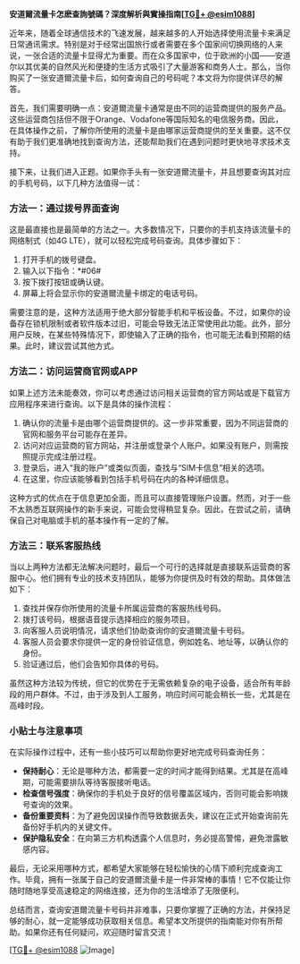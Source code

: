 **安道爾流量卡怎麽查詢號碼？深度解析與實操指南[[TG💪+ @esim1088](https://t.me/s/esim1088)]**

近年来，随着全球通信技术的飞速发展，越来越多的人开始选择使用流量卡来满足日常通讯需求。特别是对于经常出国旅行或者需要在多个国家间切换网络的人来说，一张合适的流量卡显得尤为重要。而在众多国家中，位于欧洲的小国——安道尔以其优美的自然风光和便捷的生活方式吸引了大量游客和商务人士。那么，当你购买了一张安道爾流量卡后，如何查询自己的号码呢？本文将为你提供详尽的解答。

首先，我们需要明确一点：安道爾流量卡通常是由不同的运营商提供的服务产品。这些运营商包括但不限于Orange、Vodafone等国际知名的电信服务商。因此，在具体操作之前，了解你所使用的流量卡是由哪家运营商提供的至关重要。这不仅有助于我们更准确地找到查询方法，还能帮助我们在遇到问题时更快地寻求技术支持。

接下来，让我们进入正题。如果你手头有一张安道爾流量卡，并且想要查询其对应的手机号码，以下几种方法值得一试：

### 方法一：通过拨号界面查询

这是最直接也是最简单的方法之一。大多数情况下，只要你的手机支持该流量卡的网络制式（如4G LTE），就可以轻松完成号码查询。具体步骤如下：

1. 打开手机的拨号键盘。
2. 输入以下指令：*#06#
3. 按下拨打按钮或确认键。
4. 屏幕上将会显示你的安道爾流量卡绑定的电话号码。

需要注意的是，这种方法适用于绝大部分智能手机和平板设备。不过，如果你的设备存在锁机限制或者软件版本过旧，可能会导致无法正常使用此功能。此外，部分用户反映，在某些特殊情况下，即使输入了正确的指令，也可能无法看到预期的结果。此时，建议尝试其他方式。

### 方法二：访问运营商官网或APP

如果上述方法未能奏效，你可以考虑通过访问相关运营商的官方网站或是下载官方应用程序来进行查询。以下是具体的操作流程：

1. 确认你的流量卡是由哪个运营商提供的。这一步非常重要，因为不同运营商的官网和服务平台可能存在差异。
2. 访问对应运营商的官方网站，并注册或登录个人账户。如果没有账户，则需按照提示完成注册过程。
3. 登录后，进入“我的账户”或类似页面，查找与“SIM卡信息”相关的选项。
4. 在这里，你应该能够看到包括手机号码在内的各种详细信息。

这种方式的优点在于信息更加全面，而且可以直接管理账户设置。然而，对于一些不太熟悉互联网操作的新手来说，可能会觉得稍显复杂。因此，在尝试之前，请确保自己对电脑或手机的基本操作有一定的了解。

### 方法三：联系客服热线

当以上两种方法都无法解决问题时，最后一个可行的选择就是直接联系运营商的客服中心。他们拥有专业的技术支持团队，能够为你提供及时有效的帮助。具体做法如下：

1. 查找并保存你所使用的流量卡所属运营商的客服热线号码。
2. 拨打该号码，根据语音提示选择相应的服务项目。
3. 向客服人员说明情况，请求他们协助查询你的安道爾流量卡号码。
4. 客服人员会要求你提供一定的身份验证信息，例如姓名、地址等，以确认你的身份。
5. 验证通过后，他们会告知你具体的号码。

虽然这种方法较为传统，但它的优势在于无需依赖复杂的电子设备，适合所有年龄段的用户群体。不过，由于涉及到人工服务，响应时间可能会稍长一些，尤其是在高峰时段。

### 小贴士与注意事项

在实际操作过程中，还有一些小技巧可以帮助你更好地完成号码查询任务：

- **保持耐心**：无论是哪种方法，都需要一定的时间才能得到结果。尤其是在高峰期，可能需要排队等待客服接听电话。
- **检查信号强度**：确保你的手机处于良好的信号覆盖区域内，否则可能会影响拨号查询的效果。
- **备份重要资料**：为了避免因误操作而导致数据丢失，建议在正式开始查询前先备份好手机内的关键文件。
- **保护隐私安全**：在向第三方机构透露个人信息时，务必提高警惕，避免泄露敏感内容。

最后，无论采用哪种方式，都希望大家能够在轻松愉快的心情下顺利完成查询工作。毕竟，拥有一张属于自己的安道爾流量卡是一件非常棒的事情！它不仅能让你随时随地享受高速稳定的网络连接，还为你的生活增添了无限便利。

总结而言，查询安道爾流量卡号码并非难事，只要你掌握了正确的方法，并保持足够的耐心，就一定能够成功获取相关信息。希望本文所提供的指南能对你有所帮助。如果你还有任何疑问，欢迎随时留言交流！

[[TG💪+ @esim1088](https://t.me/s/esim1088) ![Image](https://i.postimg.cc/4NQfJmqS/Snipaste-2025-05-13-00-14-12.png)]
